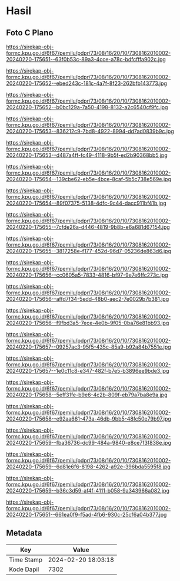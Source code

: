 # Hasil

## Foto C Plano

https://sirekap-obj-formc.kpu.go.id/6f67/pemilu/pdpr/73/08/16/20/10/7308162010002-20240220-175651--63f0b53c-89a3-4cce-a78c-bdfcfffa902c.jpg

https://sirekap-obj-formc.kpu.go.id/6f67/pemilu/pdpr/73/08/16/20/10/7308162010002-20240220-175652--ebed243c-181c-4a7f-8f23-262bfb143773.jpg

https://sirekap-obj-formc.kpu.go.id/6f67/pemilu/pdpr/73/08/16/20/10/7308162010002-20240220-175652--b0bc129a-7a50-4198-8132-a2c6540cf9fc.jpg

https://sirekap-obj-formc.kpu.go.id/6f67/pemilu/pdpr/73/08/16/20/10/7308162010002-20240220-175653--836212c9-7bd8-4922-8994-dd7ad0839b9c.jpg

https://sirekap-obj-formc.kpu.go.id/6f67/pemilu/pdpr/73/08/16/20/10/7308162010002-20240220-175653--d487a4ff-fc49-4118-9b5f-ed2b90368bb5.jpg

https://sirekap-obj-formc.kpu.go.id/6f67/pemilu/pdpr/73/08/16/20/10/7308162010002-20240220-175654--139cbe62-eb5e-4bce-8caf-5b5c738e569e.jpg

https://sirekap-obj-formc.kpu.go.id/6f67/pemilu/pdpr/73/08/16/20/10/7308162010002-20240220-175654--89f07375-5138-4dfc-9c44-dacc911bf41b.jpg

https://sirekap-obj-formc.kpu.go.id/6f67/pemilu/pdpr/73/08/16/20/10/7308162010002-20240220-175655--7cfde26a-d446-4819-9b8b-e6a681d67154.jpg

https://sirekap-obj-formc.kpu.go.id/6f67/pemilu/pdpr/73/08/16/20/10/7308162010002-20240220-175655--3817258e-f177-452d-96d7-05236de863d6.jpg

https://sirekap-obj-formc.kpu.go.id/6f67/pemilu/pdpr/73/08/16/20/10/7308162010002-20240220-175656--cc0605a5-7833-4816-bf97-9e7e6ffc273c.jpg

https://sirekap-obj-formc.kpu.go.id/6f67/pemilu/pdpr/73/08/16/20/10/7308162010002-20240220-175656--affd7f34-5edd-48b0-aec2-7e0029b7b381.jpg

https://sirekap-obj-formc.kpu.go.id/6f67/pemilu/pdpr/73/08/16/20/10/7308162010002-20240220-175656--f9fbd3a5-7ece-4e0b-9f05-0ba76e81bb93.jpg

https://sirekap-obj-formc.kpu.go.id/6f67/pemilu/pdpr/73/08/16/20/10/7308162010002-20240220-175657--09257ac3-95f5-435c-85a9-b92a84b7551e.jpg

https://sirekap-obj-formc.kpu.go.id/6f67/pemilu/pdpr/73/08/16/20/10/7308162010002-20240220-175657--1e0c11c8-e347-482f-b7e5-b3896ee9bde3.jpg

https://sirekap-obj-formc.kpu.go.id/6f67/pemilu/pdpr/73/08/16/20/10/7308162010002-20240220-175658--5eff31fe-b9e6-4c2b-809f-eb79a7ba8e9a.jpg

https://sirekap-obj-formc.kpu.go.id/6f67/pemilu/pdpr/73/08/16/20/10/7308162010002-20240220-175658--e92aa661-473a-46db-9bb5-48fc50e79b97.jpg

https://sirekap-obj-formc.kpu.go.id/6f67/pemilu/pdpr/73/08/16/20/10/7308162010002-20240220-175659--fba36736-dc99-484a-9840-e8ce7f3f838e.jpg

https://sirekap-obj-formc.kpu.go.id/6f67/pemilu/pdpr/73/08/16/20/10/7308162010002-20240220-175659--6d81e6f6-8198-4262-a92e-396bda5595f8.jpg

https://sirekap-obj-formc.kpu.go.id/6f67/pemilu/pdpr/73/08/16/20/10/7308162010002-20240220-175659--b36c3d59-af4f-4111-b058-9a343966a082.jpg

https://sirekap-obj-formc.kpu.go.id/6f67/pemilu/pdpr/73/08/16/20/10/7308162010002-20240220-175651--661ea0f9-f5ad-4fb6-930c-25cf6a04b377.jpg


## Metadata

| Key        | Value               |
| ---------- | ------------------- |
| Time Stamp | 2024-02-20 18:03:18 |
| Kode Dapil | 7302                |



